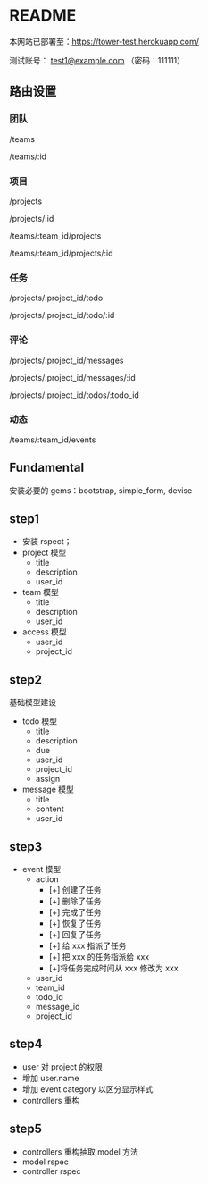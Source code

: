 # README

本网站已部署至：https://tower-test.herokuapp.com/

测试账号： test1@example.com （密码：111111）



## 路由设置

### 团队

/teams

/teams/:id

### 项目

/projects

/projects/:id

/teams/:team_id/projects

/teams/:team_id/projects/:id

### 任务

/projects/:project_id/todo

/projects/:project_id/todo/:id

### 评论

/projects/:project_id/messages

/projects/:project_id/messages/:id

/projects/:project_id/todos/:todo_id

### 动态

/teams/:team_id/events



## Fundamental

安装必要的 gems：bootstrap, simple_form, devise



## step1

- 安装 rspect；
- project 模型
  - title
  - description
  - user_id
- team 模型
  - title
  - description
  - user_id
- access 模型
  - user_id
  - project_id

## step2

基础模型建设

- todo 模型
  - title
  - description
  - due
  - user_id
  - project_id
  - assign
- message 模型
  - title
  - content
  - user_id

## step3

- event 模型
  - action
    - [+] 创建了任务
    - [+] 删除了任务
    - [+] 完成了任务
    - [+] 恢复了任务
    - [+] 回复了任务
    - [+] 给 xxx 指派了任务
    - [+] 把 xxx 的任务指派给 xxx
    - [+]将任务完成时间从 xxx 修改为 xxx
  - user_id
  - team_id
  - todo_id
  - message_id
  - project_id

## step4

- user 对 project 的权限
- 增加 user.name
- 增加 event.category 以区分显示样式
- controllers 重构

## step5

- controllers 重构抽取 model 方法
- model rspec
- controller rspec

